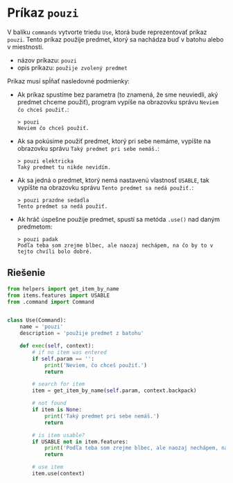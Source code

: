 # Príkaz `pouzi`

V balíku `commands` vytvorte triedu `Use`, ktorá bude reprezentovať príkaz `pouzi`. Tento príkaz použije predmet,
ktorý sa nachádza buď v batohu alebo v miestnosti.

* názov príkazu: `pouzi`
* opis príkazu: `použije zvolený predmet`

Príkaz musí spĺňať nasledovné podmienky:

   * Ak príkaz spustíme bez parametra (to znamená, že sme neuviedli, aký predmet chceme použiť), program vypíše na
     obrazovku správu `Neviem čo chceš použiť.`:

      ```
      > pouzi
      Neviem čo chceš použiť.
      ```

   * Ak sa pokúsime použiť predmet, ktorý pri sebe nemáme, vypíšte na obrazovku správu
     `Taký predmet pri sebe nemáš.`:

     ```
     > pouzi elektricka
     Taký predmet tu nikde nevidím.
     ```

   * Ak sa jedná o predmet, ktorý nemá nastavenú vlastnosť `USABLE`, tak vypíšte na obrazovku správu `Tento predmet
     sa nedá použiť.`:

     ```
     > pouzi prazdne sedadla
     Tento predmet sa nedá použiť.
     ```

   * Ak hráč úspešne použije predmet, spustí sa metóda `.use()` nad daným predmetom:

     ```
     > pouzi padak
     Podľa teba som zrejme blbec, ale naozaj nechápem, na čo by to v tejto chvíli bolo dobré.
     ```


## Riešenie

```python
from helpers import get_item_by_name
from items.features import USABLE
from .command import Command


class Use(Command):
    name = 'pouzi'
    description = 'použije predmet z batohu'

    def exec(self, context):
        # if no item was entered
        if self.param == '':
            print('Neviem, čo chceš použiť.')
            return

        # search for item
        item = get_item_by_name(self.param, context.backpack)

        # not found
        if item is None:
            print('Taký predmet pri sebe nemáš.')
            return

        # is item usable?
        if USABLE not in item.features:
            print('Podľa teba som zrejme blbec, ale naozaj nechápem, na čo by to v tejto chvíli bolo dobré.')
            return

        # use item
        item.use(context)
```
